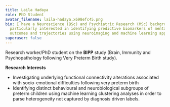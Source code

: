 ```yaml
---
title: Laila Hadaya
role: PhD Student
avatar_filename: laila-hadaya.x698efc45.png
bio: I have a Neuroscience (BSc) and Psychiatric Research (MSc) background. I am
  particularly interested in identifying predictive biomarkers of mental health
  outcomes and trajectories using neuroimaging and machine learning approaches.
superuser: false
---
```



Research worker/PhD student on the **BIPP** study (Brain, Immunity and Psychopathology following Very Preterm Birth study).

**Research Interests**

* Investigating underlying functional connectivity alterations associated with socio-emotional difficulties following very preterm birth
* Identifying distinct behavioural and neurobiological subgroups of preterm children using machine learning clustering analyses in order to parse heterogeneity not captured by diagnosis driven labels.